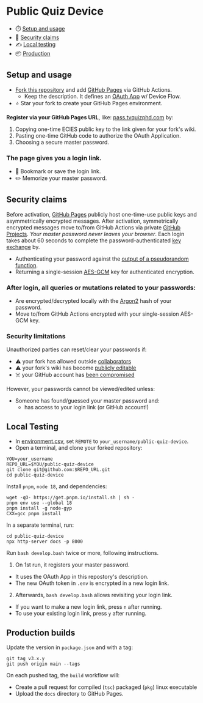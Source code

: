 # Public Quiz Device

- ⏱️ [Setup and usage](#setup-and-usage)
- 🔑 [Security claims](#security-claims)
- ✍️ [Local testing](#local-testing)
- 📦 [Production](#production-builds)

## Setup and usage

- [Fork this repository][FORK_THIS] and add [GitHub Pages](../../settings/pages) via GitHub Actions.
  - Keep the description. It defines an [OAuth App](https://github.com/settings/applications/new) w/ Device Flow.
- ⭐ Star your fork to create your GitHub Pages environment.

**Register via your GitHub Pages URL**, like: [pass.tvquizphd.com](https://pass.tvquizphd.com) by:

1. Copying one-time ECIES public key to the link given for your fork's wiki.
3. Pasting one-time GitHub code to authorize the OAuth Application.
4. Choosing a secure master password.

### The page gives you a login link.
- 💾 Bookmark or save the login link.
- ✏️ Memorize your master password.

## Security claims

Before activation, [GitHub Pages][HELP_PAGES] publicly host one-time-use public keys and asymmetrically encrypted messages. After activation, symmetrically encrypted messages move to/from GitHub Actions via private [GitHub Projects][HELP_PROJECTS]. *Your master password never leaves your browser*. Each login takes about 60 seconds to complete the password-authenticated [key exchange][PAKE] by.

- Authenticating your password against the [output of a pseudorandom function][OPRF].
- Returning a single-session [AES-GCM][GCM] key for authenticated encryption.

### After login, all queries or mutations related to your passwords:

- Are encrypted/decrypted locally with the [Argon2][Argon2] hash of your password.
- Move to/from GitHub Actions encrypted with your single-session AES-GCM key.

### Security limitations

Unauthorized parties can reset/clear your passwords if:

- ⚠️ your fork has allowed outside [collaborators][HELP_COLLAB]
- ⚠️ your fork's wiki has become [publicly editable][HELP_WIKI]
- ☠️ your GitHub account has [been compromised][HELP_SECURE]

However, your passwords cannot be viewed/edited unless:

- Someone has found/guessed your master password and:
  - has access to your login link (or GitHub account!)
 
## Local Testing

- In [environment.csv](./docs/environment.csv), set `REMOTE` to `your_username/public-quiz-device`.
- Open a terminal, and clone your forked repository:

```properties
YOU=your_username
REPO_URL=$YOU/public-quiz-device
git clone git@github.com:$REPO_URL.git
cd public-quiz-device
```

Install `pnpm`, `node 18`, and dependencies:

```properties
wget -qO- https://get.pnpm.io/install.sh | sh -
pnpm env use --global 18
pnpm install -g node-gyp
CXX=gcc pnpm install
```

In a separate terminal, run:

```properties
cd public-quiz-device
npx http-server docs -p 8000
```

Run `bash develop.bash` twice or more, following instructions.

1. On 1st run, it registers your master password.
  - It uses the OAuth App in this repostory's description.
  - The new OAuth token in `.env` is encrypted in a new login link.
2. Afterwards, `bash develop.bash` allows revisiting your login link.
  - If you want to make a new login link, press `n` after running.
  - To use your existing login link, press `y` after running.

## Production builds

Update the version in `package.json` and with a tag:

```properties
git tag v3.x.y
git push origin main --tags
```
On each pushed tag, the `build` workflow will:

- Create a pull request for compiled (`tsc`) packaged (`pkg`) linux executable
- Upload the `docs` directory to GitHub Pages.

[HELP_COLLAB]: https://docs.github.com/en/account-and-profile/setting-up-and-managing-your-personal-account-on-github/managing-access-to-your-personal-repositories/inviting-collaborators-to-a-personal-repository
[HELP_WIKI]: https://docs.github.com/en/communities/documenting-your-project-with-wikis/changing-access-permissions-for-wikis
[HELP_SECURE]: https://docs.github.com/en/authentication/keeping-your-account-and-data-secure
[HELP_PROJECTS]: https://docs.github.com/en/issues/planning-and-tracking-with-projects
[HELP_PAGES]: https://pages.github.com/

[FORK_THIS]: https://github.com/tvquizphd/public-quiz-device/fork
[PAKE]: https://blog.cloudflare.com/opaque-oblivious-passwords/
[OPRF]: https://www.npmjs.com/package/oprf#security-guarantees
[Argon2]: https://github.com/p-h-c/phc-winner-argon2
[GCM]: https://www.aes-gcm.com/
